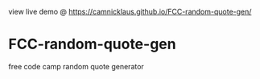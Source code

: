 view live demo @ https://camnicklaus.github.io/FCC-random-quote-gen/

# FCC-random-quote-gen
free code camp random quote generator
